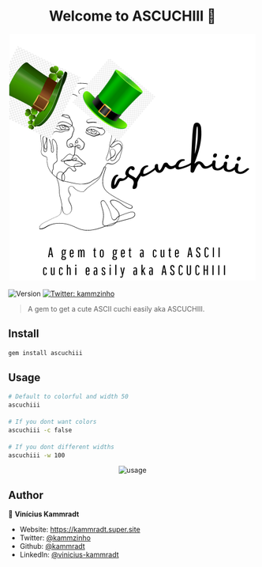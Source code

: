 <h1 align="center">Welcome to ASCUCHIII 👋</h1>


<div align="center">
    <img alt="logo" src="logo.png" />
</div>

<p>
  <img alt="Version" src="https://img.shields.io/badge/version-4-blue.svg?cacheSeconds=2592000" />
  <a href="https://twitter.com/kammzinho" target="_blank">
    <img alt="Twitter: kammzinho" src="https://img.shields.io/twitter/follow/kammzinho.svg?style=social" />
  </a>
</p>

> A gem to get a cute ASCII cuchi easily aka ASCUCHIII.


## Install

```sh
gem install ascuchiii
```

## Usage

```sh
# Default to colorful and width 50
ascuchiii

# If you dont want colors
ascuchiii -c false 

# If you dont different widths 
ascuchiii -w 100 
```

<div align="center">
    <img alt="usage" src="ascuchiii.gif" />
</div>



## Author

👤 **Vinícius Kammradt**

* Website: https://kammradt.super.site
* Twitter: [@kammzinho](https://twitter.com/kammzinho)
* Github: [@kammradt](https://github.com/kammradt)
* LinkedIn: [@vinicius-kammradt](https://linkedin.com/in/vinicius-kammradt)
